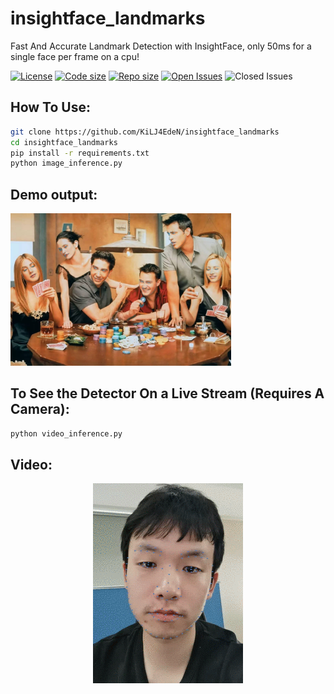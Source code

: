 # insightface_landmarks
Fast And Accurate Landmark Detection with InsightFace, only 50ms for a single face per frame on a cpu!

[![License](https://img.shields.io/github/license/KiLJ4EdeN/insightface_landmarks)](https://img.shields.io/github/license/KiLJ4EdeN/insightface_landmarks) [![Code size](https://img.shields.io/github/languages/code-size/KiLJ4EdeN/insightface_landmarks)](https://img.shields.io/github/languages/code-size/KiLJ4EdeN/insightface_landmarks) [![Repo size](https://img.shields.io/github/repo-size/KiLJ4EdeN/insightface_landmarks)](https://img.shields.io/github/repo-size/KiLJ4EdeN/insightface_landmarks) [![Open Issues](https://img.shields.io/github/issues/KiLJ4EdeN/insightface_landmarks)](https://img.shields.io/github/issues/KiLJ4EdeN/insightface_landmarks)
![Closed Issues](https://img.shields.io/github/issues-closed/KiLJ4EdeN/insightface_landmarks)


## How To Use:
```bash
git clone https://github.com/KiLJ4EdeN/insightface_landmarks
cd insightface_landmarks
pip install -r requirements.txt
python image_inference.py
```

## Demo output:
<img src="https://github.com/KiLJ4EdeN/insightface_landmarks/blob/main/test_out.jpg" width="70%" height="70%" />


## To See the Detector On a Live Stream (Requires A Camera):
```bash
python video_inference.py
```

## Video:
<div align="center">
	<img src="https://github.com/nttstar/insightface-resources/blob/master/alignment/images/C_jiaguo.gif" alt="videovis" width="240">
</div>
